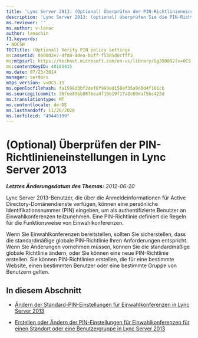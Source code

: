 ```yaml
---
title: 'Lync Server 2013: (Optional) Überprüfen der PIN-Richtlinieneinstellungen'
description: 'Lync Server 2013: (optional) überprüfen Sie die PIN-Richtlinieneinstellungen.'
ms.reviewer: ''
ms.author: v-lanac
author: lanachin
f1.keywords:
- NOCSH
TOCTitle: (Optional) Verify PIN policy settings
ms:assetid: d000d2e7-dfd8-4dea-b1ff-f5385d0cfff3
ms:mtpsurl: https://technet.microsoft.com/en-us/library/Gg398892(v=OCS.15)
ms:contentKeyID: 48185415
ms.date: 07/23/2014
manager: serdars
mtps_version: v=OCS.15
ms.openlocfilehash: fa1598d3bf2def6f999ed1588f35a9d0d4f161cb
ms.sourcegitcommit: 36fee89bb887bea4f18b19f17a8c69daf5bc423d
ms.translationtype: MT
ms.contentlocale: de-DE
ms.lasthandoff: 11/26/2020
ms.locfileid: "49445199"
---
```

# <a name="optional-verify-pin-policy-settings-in-lync-server-2013"></a>(Optional) Überprüfen der PIN-Richtlinieneinstellungen in Lync Server 2013

<div data-xmlns="http://www.w3.org/1999/xhtml">

<div class="topic" data-xmlns="http://www.w3.org/1999/xhtml" data-msxsl="urn:schemas-microsoft-com:xslt" data-cs="https://msdn.microsoft.com/">

<div data-asp="https://msdn2.microsoft.com/asp">



</div>

<div id="mainSection">

<div id="mainBody">

<span> </span>

_**Letztes Änderungsdatum des Themas:** 2012-06-20_

Lync Server 2013-Benutzer, die über die Anmeldeinformationen für Active Directory-Domänendienste verfügen, können eine persönliche Identifikationsnummer (PIN) eingeben, um als authentifizierte Benutzer an Einwahlkonferenzen teilzunehmen. Eine PIN-Richtlinie definiert die Regeln für die Funktionsweise von Einwahlkonferenzen.

Wenn Sie Einwahlkonferenzen bereitstellen, sollten Sie sicherstellen, dass die standardmäßige globale PIN-Richtlinie Ihren Anforderungen entspricht. Wenn Sie Änderungen vornehmen müssen, können Sie die standardmäßige globale Richtlinie ändern, oder Sie können eine neue PIN-Richtlinie erstellen. Sie können PIN-Richtlinien erstellen, die für eine bestimmte Website, einen bestimmten Benutzer oder eine bestimmte Gruppe von Benutzern gelten.

<div>

## <a name="in-this-section"></a>In diesem Abschnitt

  - [Ändern der Standard-PIN-Einstellungen für Einwahlkonferenzen in Lync Server 2013](lync-server-2013-modify-the-default-dial-in-conferencing-pin-settings.md)

  - [Erstellen oder Ändern der PIN-Einstellungen für Einwahlkonferenzen für einen Standort oder eine Benutzergruppe in Lync Server 2013](lync-server-2013-create-or-modify-dial-in-conferencing-pin-settings-for-a-site-or-group-of-users.md)

</div>

</div>

<span> </span>

</div>

</div>

</div>

